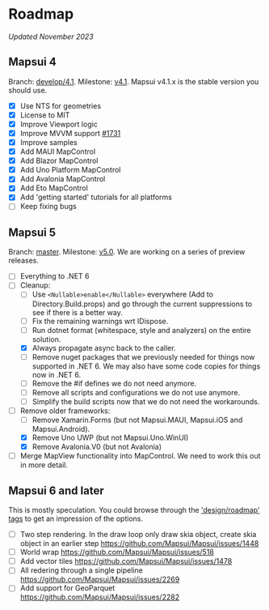 # Roadmap 
*Updated November 2023*

## Mapsui 4

Branch: [develop/4.1](https://github.com/Mapsui/Mapsui/tree/develop/4.1). Milestone: [v4.1](https://github.com/Mapsui/Mapsui/milestone/9). Mapsui v4.1.x is the stable version you should use.

- [x] Use NTS for geometries
- [x] License to MIT
- [x] Improve Viewport logic
- [x] Improve MVVM support [#1731](https://github.com/Mapsui/Mapsui/issues/1731)
- [x] Improve samples
- [x] Add MAUI MapControl
- [x] Add Blazor MapControl
- [x] Add Uno Platform MapControl
- [x] Add Avalonia MapControl
- [x] Add Eto MapControl
- [x] Add 'getting started' tutorials for all platforms
- [ ] Keep fixing bugs

## Mapsui 5

Branch: [master](https://github.com/Mapsui/Mapsui/tree/master). Milestone: [v5.0](https://github.com/Mapsui/Mapsui/milestone/10). We are working on a series of preview releases.

- [ ] Everything to .NET 6
- [ ] Cleanup:
  - [ ] Use `<Nullable>enable</Nullable>` everywhere (Add to Directory.Build.props) and go through the current suppressions to see if there is a better way.
  - [ ] Fix the remaining warnings wrt IDispose.
  - [ ] Run dotnet format (whitespace, style and analyzers) on the entire solution.
  - [x] Always propagate async back to the caller.
  - [ ] Remove nuget packages that we previously needed for things now supported in .NET 6. We may also have some code copies for things now in .NET 6.
  - [ ] Remove the #if defines we do not need anymore.
  - [ ] Remove all scripts and configurations we do not use anymore.
  - [ ] Simplify the build scripts now that we do not need the workarounds.
- [ ] Remove older frameworks:
  - [ ] Remove Xamarin.Forms (but not Mapsui.MAUI, Mapsui.iOS and Mapsui.Android).
  - [x] Remove Uno UWP (but not Mapsui.Uno.WinUI)
  - [x] Remove Avalonia.V0 (but not Avalonia)
- [ ] Merge MapView functionality into MapControl. We need to work this out in more detail.

## Mapsui 6 and later

This is mostly speculation. You could browse through the ['design/roadmap' tags](https://github.com/Mapsui/Mapsui/labels/design%2Froadmap) to get an impression of the options.

- [ ] Two step rendering. In the draw loop only draw skia object, create skia object in an earlier step https://github.com/Mapsui/Mapsui/issues/1448
- [ ] World wrap https://github.com/Mapsui/Mapsui/issues/518
- [ ] Add vector tiles https://github.com/Mapsui/Mapsui/issues/1478
- [ ] All redering through a single pipeline https://github.com/Mapsui/Mapsui/issues/2269
- [ ] Add support for GeoParquet https://github.com/Mapsui/Mapsui/issues/2282
